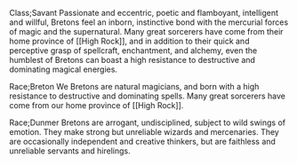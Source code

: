 Class;Savant
Passionate and eccentric, poetic and flamboyant, intelligent and willful, Bretons feel an inborn, instinctive bond with the mercurial forces of magic and the supernatural. Many great sorcerers have come from their home province of [[High Rock]], and in addition to their quick and perceptive grasp of spellcraft, enchantment, and alchemy, even the humblest of Bretons can boast a high resistance to destructive and dominating magical energies.

Race;Breton
We Bretons are natural magicians, and born with a high resistance to destructive and dominating spells. Many great sorcerers have come from our home province of [[High Rock]].

Race;Dunmer
Bretons are arrogant, undisciplined, subject to wild swings of emotion. They make strong but unreliable wizards and mercenaries. They are occasionally independent and creative thinkers, but are faithless and unreliable servants and hirelings.
